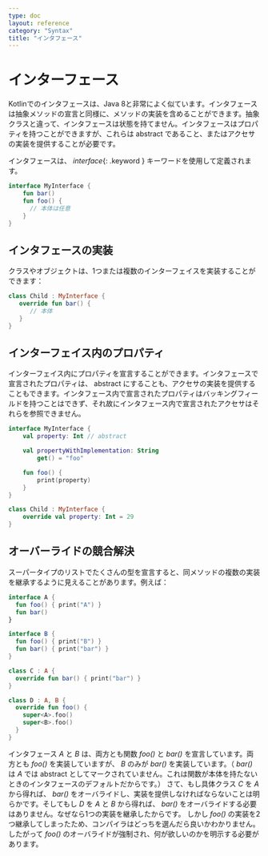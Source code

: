 ```yaml
---
type: doc
layout: reference
category: "Syntax"
title: "インタフェース"
---
```


<!--original
---
type: doc
layout: reference
category: "Syntax"
title: "Interfaces"
---
-->

# インターフェース

<!--original
# Interfaces
-->

Kotlinでのインタフェースは、Java 8と非常によく似ています。インタフェースは抽象メソッドの宣言と同様に、メソッドの実装を含めることができます。抽象クラスと違って、インタフェースは状態を持てません。インタフェースはプロパティを持つことができますが、これらは abstract であること、またはアクセサの実装を提供することが必要です。

<!--original
Interfaces in Kotlin are very similar to Java 8. They can contain declarations of abstract methods, as well as method
implementations. What makes them different from abstract classes is that interfaces cannot store state. They can have
properties but these need to be abstract or to provide accessor implementations.
-->

インタフェースは、 *interface*{: .keyword } キーワードを使用して定義されます。

<!--original
An interface is defined using the keyword *interface*{: .keyword }
-->

``` kotlin
interface MyInterface {
    fun bar()
    fun foo() {
      // 本体は任意
    }
}
```

<!--original
``` kotlin
interface MyInterface {
    fun bar()
    fun foo() {
      // optional body
    }
}
```
-->

## インタフェースの実装

<!--original
## Implementing Interfaces
-->

クラスやオブジェクトは、1つまたは複数のインターフェイスを実装することができます：

<!--original
A class or object can implement one or more interfaces
-->

``` kotlin
class Child : MyInterface {
   override fun bar() {
      // 本体
   }
}
```

<!--original
``` kotlin
class Child : MyInterface {
   override fun bar() {
      // body
   }
}
```
-->

## インターフェイス内のプロパティ

<!--original
## Properties in Interfaces
-->

インターフェイス内にプロパティを宣言することができます。インタフェースで宣言されたプロパティは、 abstract にすることも、アクセサの実装を提供することもできます。インタフェース内で宣言されたプロパティはバッキングフィールドを持つことはできず、それ故にインタフェース内で宣言されたアクセサはそれらを参照できません。

<!--original
You can declare properties in interfaces. A property declared in an interface can either be abstract, or it can provide
implementations for accessors. Properties declared in interfaces can't have backing fields, and therefore accessors
declared in interfaces can't reference them.
-->

``` kotlin
interface MyInterface {
    val property: Int // abstract

    val propertyWithImplementation: String
        get() = "foo"

    fun foo() {
        print(property)
    }
}

class Child : MyInterface {
    override val property: Int = 29
}
```

<!--original
``` kotlin
interface MyInterface {
    val property: Int // abstract

    val propertyWithImplementation: String
        get() = "foo"

    fun foo() {
        print(property)
    }
}

class Child : MyInterface {
    override val property: Int = 29
}
```
-->

## オーバーライドの競合解決

<!--original
## Resolving overriding conflicts
-->

スーパータイプのリストでたくさんの型を宣言すると、同メソッドの複数の実装を継承するように見えることがあります。例えば：

<!--original
When we declare many types in our supertype list, it may appear that we inherit more than one implementation of the same method. For example
-->

``` kotlin
interface A {
  fun foo() { print("A") }
  fun bar()
}

interface B {
  fun foo() { print("B") }
  fun bar() { print("bar") }
}

class C : A {
  override fun bar() { print("bar") }
}

class D : A, B {
  override fun foo() {
    super<A>.foo()
    super<B>.foo()
  }
}
```

<!--original
``` kotlin
interface A {
  fun foo() { print("A") }
  fun bar()
}

interface B {
  fun foo() { print("B") }
  fun bar() { print("bar") }
}

class C : A {
  override fun bar() { print("bar") }
}

class D : A, B {
  override fun foo() {
    super<A>.foo()
    super<B>.foo()
  }
}
```
-->

インタフェース *A* と *B* は、両方とも関数 *foo()* と *bar()* を宣言しています。両方とも *foo()* を実装していますが、 *B* のみが *bar()* を実装しています。（ *bar()* は *A* では abstract としてマークされていません。これは関数が本体を持たないときのインタフェースのデフォルトだからです。） 
さて、もし具体クラス *C* を *A* から得れば、 *bar()* をオーバライドし、実装を提供しなければならないことは明らかです。そしてもし *D* を *A* と *B* から得れば、 *bar()* をオーバライドする必要はありません。なぜなら1つの実装を継承したからです。
しかし *foo()* の実装を2つ継承してしまったため、コンパイラはどっちを選んだら良いかわかりません。したがって *foo()* のオーバライドが強制され、何が欲しいのかを明示する必要があります。

<!--original
Interfaces *A* and *B* both declare functions *foo()* and *bar()*. Both of them implement *foo()*, but only *B* implements *bar()* (*bar()* is not marked abstract in *A*,
because this is the default for interfaces, if the function has no body). Now, if we derive a concrete class *C* from *A*, we, obviously, have to override *bar()* and provide
an implementation. And if we derive *D* from *A* and *B*, we don’t have to override *bar()*, because we have inherited only one implementation of it.
But we have inherited two implementations of *foo()*, so the compiler does not know which one to choose, and forces us to override *foo()* and say what we want explicitly.
-->

<script src="http://code.jquery.com/jquery-1.11.0.min.js"></script>
<script>
$(function() {
  $("*").contents().filter(function() {
    return this.nodeType==8 && this.nodeValue.match(/^original/);
  }).each(function(i, e) {
    var tooltips = e.nodeValue.replace(/^original *[\n\r]|[\n\r]$/g, '');
    $(this).prev().attr('title', tooltips);
  });
});
</script>
